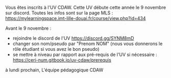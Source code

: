 

Vous êtes inscrits à l'UV CDAW. Cette UV débute cette année le 9 novembre sur discord.
Toutes les infos sont sur la page MLS : https://mylearningspace.imt-lille-douai.fr/course/view.php?id=434

Avant le 9 novembre :
- rejoindre le discord de l'UV https://discord.gg/SYNM8mD
- changer son nom/pseudo par "Prenom NOM" (nous vous donnerons le rôle étudiant si vous avez le bon pseudo)
- se mettre à niveau par rapport aux pré-requis de l'UV si nécessaire : https://ceri-num.gitbook.io/uv-cdaw/prerequis

à lundi prochain,
L'équipe pédagogique CDAW
